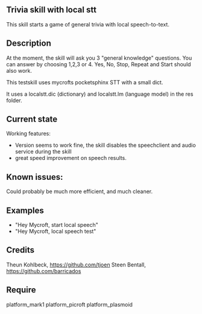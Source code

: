 ## Trivia skill with local stt
This skill starts a game of general trivia with local speech-to-text.

## Description 
At the moment, the skill will ask you 3 "general knowledge" questions. You can answer by choosing 1,2,3 or 4.
Yes, No, Stop, Repeat and Start should also work.

This testskill uses mycrofts pocketsphinx STT with a small dict.

It uses a localstt.dic (dictionary) and localstt.lm (language model) in the res folder.

## Current state
Working features:
- Version seems to work fine, the skill disables the speechclient and audio service during the skill
- great speed improvement on speech results.

## Known issues:
Could probably be much more efficient, and much cleaner.

## Examples 
* "Hey Mycroft, start local speech"
* "Hey Mycroft, local speech test"

## Credits 
Theun Kohlbeck, https://github.com/tjoen
Steen Bentall, https://github.com/barricados

## Require 
platform_mark1 platform_picroft platform_plasmoid 
